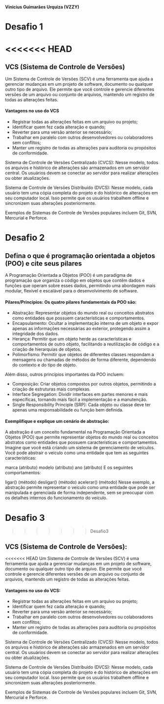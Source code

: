 #### Vinicius Guimarães Urquiza (VZZY)


# Desafio 1
<<<<<<< HEAD
=======

## VCS (Sistema de Controle de Versões)


Um Sistema de Controle de Versões (SCV) é uma ferramenta que ajuda a gerenciar mudanças em um projeto de software, documento ou qualquer outro tipo de arquivo. Ele permite que você controle e gerencie diferentes versões de um arquivo ou conjunto de arquivos, mantendo um registro de todas as alterações feitas.

#### Vantagens no uso do VCS

- Registrar todas as alterações feitas em um arquivo ou projeto;
- Identificar quem fez cada alteração e quando;
- Reverter para uma versão anterior se necessário;
- Trabalhar em paralelo com outros desenvolvedores ou colaboradores sem conflitos;
- Manter um registro de todas as alterações para auditoria ou propósitos de conformidade.

Sistema de Controle de Versões Centralizado (CVCS): Nesse modelo, todos os arquivos e histórico de alterações são armazenados em um servidor central. Os usuários devem se conectar ao servidor para realizar alterações ou obter atualizações.

Sistema de Controle de Versões Distribuído (DVCS): Nesse modelo, cada usuário tem uma cópia completa do projeto e do histórico de alterações em seu computador local. Isso permite que os usuários trabalhem offline e sincronizem suas alterações posteriormente.

Exemplos de Sistemas de Controle de Versões populares incluem Git, SVN, Mercurial e Perforce.


# Desafio 2

## Defina o que é programação orientada a objetos (POO) e cite seus pilares

A Programação Orientada a Objetos (POO) é um paradigma de programação que organiza o código em objetos que contêm dados e funções que operam sobre esses dados, permitindo uma abordagem mais modular, flexível e escalável para o desenvolvimento de software.

#### Pilares/Princípios: Os quatro pilares fundamentais da POO são:

- Abstração: Representar objetos do mundo real ou conceitos abstratos como entidades que possuem características e comportamentos.
- Encapsulamento: Ocultar a implementação interna de um objeto e expor apenas as informações necessárias ao exterior, protegendo assim a integridade dos dados.
- Herança: Permitir que um objeto herde as características e comportamentos de outro objeto, facilitando a reutilização de código e a criação de hierarquias de objetos.
- Polimorfismo: Permitir que objetos de diferentes classes respondam a mensagens ou chamadas de métodos de forma diferente, dependendo do contexto e do tipo de objeto.

Além disso, outros princípios importantes da POO incluem:

- Composição: Criar objetos compostos por outros objetos, permitindo a criação de estruturas mais complexas.
- Interface Segregation: Dividir interfaces em partes menores e mais específicas, tornando mais fácil a implementação e a manutenção.
- Single Responsibility Principle (SRP): Cada objeto ou classe deve ter apenas uma responsabilidade ou função bem definida.

#### Exemplifique e explique um cenário de abstração:

A abstração é um conceito fundamental na Programação Orientada a Objetos (POO) que permite representar objetos do mundo real ou conceitos abstratos como entidades que possuem características e comportamentos.
Imagine que você está criando um sistema de gerenciamento de veículos. Você pode abstrair o veículo como uma entidade que tem as seguintes características:

marca (atributo)
modelo (atributo)
ano (atributo)
E os seguintes comportamentos:

ligar() (método)
desligar() (método)
acelerar() (método)
Nesse exemplo, a abstração permite representar o veículo como uma entidade que pode ser manipulada e gerenciada de forma independente, sem se preocupar com os detalhes internos do funcionamento do veículo.


# Desafio 3
>>>>>>> Desafio3

## VCS (Sistema de Controle de Versões):


<<<<<<< HEAD
Um Sistema de Controle de Versões (SCV) é uma ferramenta que ajuda a gerenciar mudanças em um projeto de software, documento ou qualquer outro tipo de arquivo. Ele permite que você controle e gerencie diferentes versões de um arquivo ou conjunto de arquivos, mantendo um registro de todas as alterações feitas.

#### Vantagens no uso do VCS:

- Registrar todas as alterações feitas em um arquivo ou projeto;
- Identificar quem fez cada alteração e quando;
- Reverter para uma versão anterior se necessário;
- Trabalhar em paralelo com outros desenvolvedores ou colaboradores sem conflitos;
- Manter um registro de todas as alterações para auditoria ou propósitos de conformidade.

Sistema de Controle de Versões Centralizado (CVCS): Nesse modelo, todos os arquivos e histórico de alterações são armazenados em um servidor central. Os usuários devem se conectar ao servidor para realizar alterações ou obter atualizações.

Sistema de Controle de Versões Distribuído (DVCS): Nesse modelo, cada usuário tem uma cópia completa do projeto e do histórico de alterações em seu computador local. Isso permite que os usuários trabalhem offline e sincronizem suas alterações posteriormente.

Exemplos de Sistemas de Controle de Versões populares incluem Git, SVN, Mercurial e Perforce.

